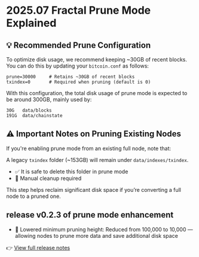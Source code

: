 
# 2025.07 Fractal Prune Mode Explained

## 💡 Recommended Prune Configuration

To optimize disk usage, we recommend keeping ~30GB of recent blocks. You can do this by updating your `bitcoin.conf` as follows:

```
prune=30000     # Retains ~30GB of recent blocks
txindex=0       # Required when pruning (default is 0)
```

With this configuration, the total disk usage of prune mode is expected to be around 300GB, mainly used by:

```
30G   data/blocks
191G  data/chainstate
```

## ⚠️ Important Notes on Pruning Existing Nodes

If you're enabling prune mode from an existing full node, note that:

A legacy `txindex` folder (~153GB) will remain under `data/indexes/txindex`.

- ✅ It is safe to delete this folder in prune mode
- 🧹 Manual cleanup required

This step helps reclaim significant disk space if you’re converting a full node to a pruned one.

## release v0.2.3 of prune mode enhancement

- 💾 Lowered minimum pruning height:
 Reduced from 100,000 to 10,000 — allowing nodes to prune more data and save additional disk space

👉 [View full release notes](https://github.com/fractal-bitcoin/fractald-release/releases/tag/v0.2.3)
